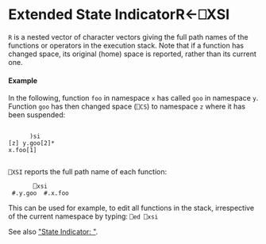 




<h1 class="heading"><span class="name">Extended State Indicator</span><span class="command">R←⎕XSI</span></h1>

`R` is a nested vector of character vectors giving the full path names of the functions or operators in the execution stack. Note that if a function has changed space, its original (home) space is reported, rather than its current one.


#### Example


In the following, function `foo` in namespace `x` has called `goo` in namespace `y`.  Function `goo` has then changed space (`⎕CS`) to namespace `z` where it has been suspended:
```apl
 
      )si
[z] y.goo[2]*
x.foo[1]
 
```



`⎕XSI` reports the full path name of each function:
```apl
       ⎕xsi
 #.y.goo  #.x.foo
```


This can be used for example, to edit all functions in the stack, irrespective of the current namespace by typing:    `⎕ed ⎕xsi`


See also ["State Indicator: "](si.md).



